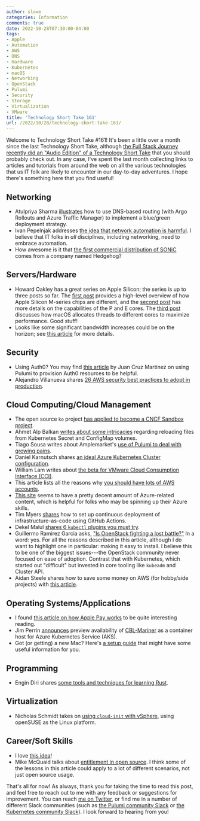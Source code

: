```yaml
---
author: slowe
categories: Information
comments: true
date: 2022-10-28T07:30:00-04:00
tags:
- Apple
- Automation
- AWS
- DNS
- Hardware
- Kubernetes
- macOS
- Networking
- OpenStack
- Pulumi
- Security
- Storage
- Virtualization
- VMware
title: 'Technology Short Take 161'
url: /2022/10/28/technology-short-take-161/
---
```


Welcome to Technology Short Take #161! It's been a little over a month since the last Technology Short Take, although [the Full Stack Journey recently did an "Audio Edition" of a Technology Short Take][link-29] that you should probably check out. In any case, I've spent the last month collecting links to articles and tutorials from around the web on all the various technologies that us IT folk are likely to encounter in our day-to-day adventures. I hope there's something here that you find useful!<!--more-->

## Networking

* Atulpriya Sharma [illustrates][link-20] how to use DNS-based routing (with Argo Rollouts and Azure Traffic Manager) to implement a blue/green deployment strategy.
* Ivan Pepelnjak addresses [the idea that network automation is harmful][link-24]. I believe that IT folks in _all_ disciplines, including networking, need to embrace automation.
* How awesome is it that [the first commercial distribution of SONiC][link-25] comes from a company named Hedgehog?

## Servers/Hardware

* Howard Oakley has a great series on Apple Silicon; the series is up to three posts so far. The [first post][link-11] provides a high-level overview of how Apple Silicon M-series chips are different, and the [second post][link-18] has more details on the capabilities of the P and E cores. The [third post][link-13] discusses how macOS allocates threads to different cores to maximize performance. Good stuff! 
* Looks like some significant bandwidth increases could be on the horizon; see [this article][link-23] for more details.

## Security

* Using Auth0? You may find [this article][link-6] by Juan Cruz Martinez on using Pulumi to provision Auth0 resources to be helpful.
* Alejandro Villanueva shares [26 AWS security best practices to adopt in production][link-9].

## Cloud Computing/Cloud Management

* The open source `ko` project [has applied to become a CNCF Sandbox project][link-15].
* Ahmet Alp Balkan [writes about some intricacies][link-2] regarding reloading files from Kubernetes Secret and ConfigMap volumes.
* Tiago Sousa writes about Amplemarket's [use of Pulumi to deal with growing pains][link-3].
* Daniel Karnutsch shares [an ideal Azure Kubernetes Cluster configuration][link-5].
* William Lam writes about [the beta for VMware Cloud Consumption Interface (CCI)][link-7].
* This article lists all the reasons why [you should have lots of AWS accounts][link-8].
* [This site][link-10] seems to have a pretty decent amount of Azure-related content, which is helpful for folks who may be spinning up their Azure skills.
* Tim Myers [shares][link-12] how to set up continuous deployment of infrastructure-as-code using GitHub Actions.
* Dekel Malul [shares 6 `kubectl` plugins you must try][link-21].
* Guillermo Ramirez Garcia asks, ["Is OpenStack fighting a lost battle?"][link-22] In a word: yes. For all the reasons described in this article, although I do want to highlight one in particular: making it easy to install. I believe this to be one of the biggest issues---the OpenStack community never focused on ease of adoption. Contrast that with Kubernetes, which started out "difficult" but invested in core tooling like `kubeadm` and Cluster API.
* Aidan Steele shares how to save some money on AWS (for hobby/side projects) with [this article][link-28].

## Operating Systems/Applications

* I found [this article on how Apple Pay works][link-4] to be quite interesting reading.
* Jim Perrin [announces][link-14] preview availability of [CBL-Mariner][link-19] as a container host for Azure Kubernetes Service (AKS).
* Got (or getting) a new Mac? Here's [a setup guide][link-27] that might have some useful information for you.

## Programming

* Engin Diri shares [some tools and techniques for learning Rust][link-26].

## Virtualization

* Nicholas Schmidt takes on [using `cloud-init` with vSphere][link-1], using openSUSE as the Linux platform.

## Career/Soft Skills

* I love [this idea][link-16]!
* Mike McQuaid talks about [entitlement in open source][link-17]. I think some of the lessons in this article could apply to a lot of different scenarios, not just open source usage.

That's all for now! As always, thank you for taking the time to read this post, and feel free to reach out to me with any feedback or suggestions for improvement. You can reach [me on Twitter][link-99], or find me in a number of different Slack communities (such as [the Pulumi community Slack][link-30] or [the Kubernetes community Slack][link-31]). I look forward to hearing from you!

[link-1]: https://blog.engyak.co/2022/09/using-cloud-init-with-vsphere-and.html
[link-2]: https://ahmet.im/blog/kubernetes-inotify/
[link-3]: http://blog.amplemarket.com/using-pulumi-to-deal-with-growing-pains/
[link-4]: https://codeburst.io/how-does-apple-pay-actually-work-f52f7d9348b7
[link-5]: https://danielkarnutsch.com/posts/2022-09-04-my-ideal-azure-kubernetes-service-configuration/
[link-6]: https://auth0.com/blog/provisioning-auth0-resources-with-type-script-and-pulumi/
[link-7]: https://williamlam.com/2022/09/beta-for-vmware-cloud-consumption-interface-cci-formally-project-cascade.html
[link-8]: https://src-bin.com/you-should-have-lots-of-aws-accounts/
[link-9]: https://sysdig.com/blog/26-aws-security-best-practices/
[link-10]: https://build5nines.com/
[link-11]: https://eclecticlight.co/2022/10/03/making-the-most-of-apple-silicon-power-1-m-series-chips-are-different/
[link-12]: https://fearlessaws.substack.com/p/automating-infrastructure-as-code
[link-13]: https://eclecticlight.co/2022/10/13/making-the-most-of-apple-silicon-power-3-controls/
[link-14]: https://techcommunity.microsoft.com/t5/azure-infrastructure-blog/announcing-preview-availability-of-the-mariner-aks-container/ba-p/3649154
[link-15]: https://opensource.googleblog.com/2022/10/ko-applies-to-become-a-cncf-sandbox-project.html
[link-16]: https://ericholscher.com/blog/2017/aug/2/pacman-rule-conferences/
[link-17]: https://mikemcquaid.com/entitlement-in-open-source/
[link-18]: https://eclecticlight.co/2022/10/05/making-the-most-of-apple-silicon-power-2-core-capabilities/
[link-19]: https://github.com/microsoft/CBL-Mariner
[link-20]: https://www.infracloud.io/blogs/blue-green-deployments-dns-routing/
[link-21]: https://itnext.io/6-kubectl-plugins-you-must-try-1411dcbcf950
[link-22]: https://memooo.ooo/posts/is-openstack-losing/
[link-23]: https://www.inavateonthenet.net/news/article/new-chip-can-transmit-the-entire-internets-traffic-in-one-second
[link-24]: https://blog.ipspace.net/2022/10/network-automation-considered-harmful.html
[link-25]: https://www.nextplatform.com/2022/10/12/after-long-last-a-commercial-grade-sonic-network-operating-system/
[link-26]: https://blog.ediri.io/learn-rust-in-under-10-mins
[link-27]: https://www.swyx.io/new-mac-setup
[link-28]: https://awsteele.com/blog/2022/10/15/cheap-serverless-containers-using-api-gateway.html
[link-29]: https://packetpushers.net/podcast/full-stack-journey-071-technology-short-takes-audio-edition/
[link-30]: https://pulumi-community.slack.com
[link-31]: https://kubernetes.slack.com
[link-99]: https://twitter.com/scott_lowe
